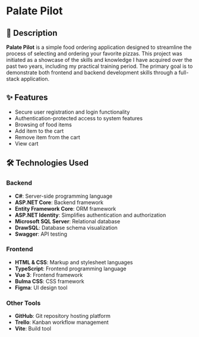 #  Palate Pilot

## 📜 Description

**Palate Pilot** is a simple food ordering application designed to streamline the process of selecting and ordering your favorite pizzas. This project was initiated as a showcase of the skills and knowledge I have acquired over the past two years, including my practical training period. The primary goal is to demonstrate both frontend and backend development skills through a full-stack application.

## ✨ Features

- Secure user registration and login functionality
- Authentication-protected access to system features
- Browsing of food items
- Add item to the cart
- Remove item from the cart
- View cart

## 🛠️ Technologies Used

### Backend

- **C#**: Server-side programming language
- **ASP.NET Core**: Backend framework
- **Entity Framework Core**: ORM framework
- **ASP.NET Identity**: Simplifies authentication and authorization
- **Microsoft SQL Server**: Relational database
- **DrawSQL**: Database schema visualization
- **Swagger**: API testing

### Frontend

- **HTML & CSS**: Markup and stylesheet languages
- **TypeScript**: Frontend programming language
- **Vue 3**: Frontend framework
- **Bulma CSS**: CSS framework
- **Figma**: UI design tool

### Other Tools

- **GitHub**: Git repository hosting platform
- **Trello**: Kanban workflow management
- **Vite**: Build tool


